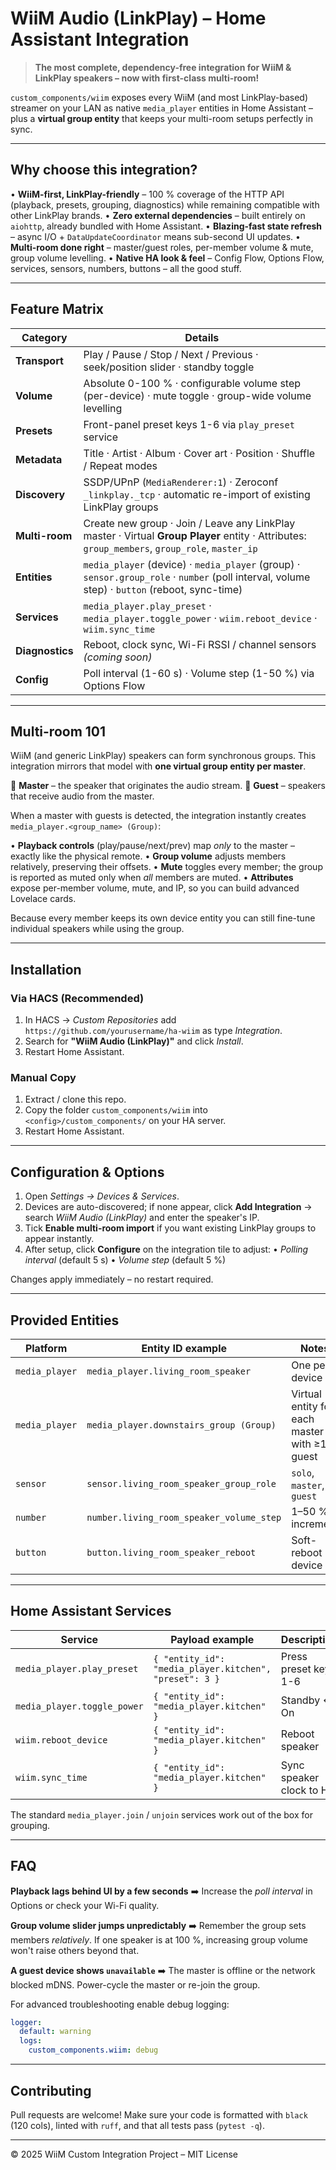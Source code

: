 # WiiM Audio (LinkPlay) – Home Assistant Integration

> **The most complete, dependency-free integration for WiiM & LinkPlay speakers – now with first-class multi-room!**

`custom_components/wiim` exposes every WiiM (and most LinkPlay-based) streamer on your LAN as native `media_player` entities in Home Assistant – plus a **virtual group entity** that keeps your multi-room setups perfectly in sync.

---

## Why choose this integration?

• **WiiM-first, LinkPlay-friendly** – 100 % coverage of the HTTP API (playback, presets, grouping, diagnostics) while remaining compatible with other LinkPlay brands.
• **Zero external dependencies** – built entirely on `aiohttp`, already bundled with Home Assistant.
• **Blazing-fast state refresh** – async I/O + `DataUpdateCoordinator` means sub-second UI updates.
• **Multi-room done right** – master/guest roles, per-member volume & mute, group volume levelling.
• **Native HA look & feel** – Config Flow, Options Flow, services, sensors, numbers, buttons – all the good stuff.

---

## Feature Matrix

| Category        | Details                                                                                                                                        |
| --------------- | ---------------------------------------------------------------------------------------------------------------------------------------------- |
| **Transport**   | Play / Pause / Stop / Next / Previous · seek/position slider · standby toggle                                                                  |
| **Volume**      | Absolute 0-100 % · configurable volume step (per-device) · mute toggle · group-wide volume levelling                                           |
| **Presets**     | Front-panel preset keys 1-6 via `play_preset` service                                                                                          |
| **Metadata**    | Title · Artist · Album · Cover art · Position · Shuffle / Repeat modes                                                                         |
| **Discovery**   | SSDP/UPnP (`MediaRenderer:1`) · Zeroconf `_linkplay._tcp` · automatic re-import of existing LinkPlay groups                                    |
| **Multi-room**  | Create new group · Join / Leave any LinkPlay master · Virtual **Group Player** entity · Attributes: `group_members`, `group_role`, `master_ip` |
| **Entities**    | `media_player` (device) · `media_player` (group) · `sensor.group_role` · `number` (poll interval, volume step) · `button` (reboot, sync-time)  |
| **Services**    | `media_player.play_preset` · `media_player.toggle_power` · `wiim.reboot_device` · `wiim.sync_time`                                             |
| **Diagnostics** | Reboot, clock sync, Wi-Fi RSSI / channel sensors _(coming soon)_                                                                               |
| **Config**      | Poll interval (1-60 s) · Volume step (1-50 %) via Options Flow                                                                                 |

---

## Multi-room 101

WiiM (and generic LinkPlay) speakers can form synchronous groups. This integration mirrors that model with **one virtual group entity per master**.

🔹 **Master** – the speaker that originates the audio stream.
🔹 **Guest** – speakers that receive audio from the master.

When a master with guests is detected, the integration instantly creates `media_player.<group_name> (Group)`:

• **Playback controls** (play/pause/next/prev) map _only_ to the master – exactly like the physical remote.
• **Group volume** adjusts members relatively, preserving their offsets.
• **Mute** toggles every member; the group is reported as muted only when _all_ members are muted.
• **Attributes** expose per-member volume, mute, and IP, so you can build advanced Lovelace cards.

Because every member keeps its own device entity you can still fine-tune individual speakers while using the group.

---

## Installation

### Via HACS (Recommended)

1. In HACS → _Custom Repositories_ add `https://github.com/yourusername/ha-wiim` as type _Integration_.
2. Search for **"WiiM Audio (LinkPlay)"** and click _Install_.
3. Restart Home Assistant.

### Manual Copy

1. Extract / clone this repo.
2. Copy the folder `custom_components/wiim` into `<config>/custom_components/` on your HA server.
3. Restart Home Assistant.

---

## Configuration & Options

1. Open _Settings → Devices & Services_.
2. Devices are auto-discovered; if none appear, click **Add Integration** → search _WiiM Audio (LinkPlay)_ and enter the speaker's IP.
3. Tick **Enable multi-room import** if you want existing LinkPlay groups to appear instantly.
4. After setup, click **Configure** on the integration tile to adjust:
   • _Polling interval_ (default 5 s)
   • _Volume step_ (default 5 %)

Changes apply immediately – no restart required.

---

## Provided Entities

| Platform       | Entity ID example                        | Notes                                        |
| -------------- | ---------------------------------------- | -------------------------------------------- |
| `media_player` | `media_player.living_room_speaker`       | One per device                               |
| `media_player` | `media_player.downstairs_group (Group)`  | Virtual entity for each master with ≥1 guest |
| `sensor`       | `sensor.living_room_speaker_group_role`  | `solo`, `master`, or `guest`                 |
| `number`       | `number.living_room_speaker_volume_step` | 1–50 % increment                             |
| `button`       | `button.living_room_speaker_reboot`      | Soft-reboot device                           |

---

## Home Assistant Services

| Service                     | Payload example                                        | Description              |
| --------------------------- | ------------------------------------------------------ | ------------------------ |
| `media_player.play_preset`  | `{ "entity_id": "media_player.kitchen", "preset": 3 }` | Press preset key 1-6     |
| `media_player.toggle_power` | `{ "entity_id": "media_player.kitchen" }`              | Standby ↔ On             |
| `wiim.reboot_device`        | `{ "entity_id": "media_player.kitchen" }`              | Reboot speaker           |
| `wiim.sync_time`            | `{ "entity_id": "media_player.kitchen" }`              | Sync speaker clock to HA |

The standard `media_player.join` / `unjoin` services work out of the box for grouping.

---

## FAQ

**Playback lags behind UI by a few seconds**
➡️ Increase the _poll interval_ in Options or check your Wi-Fi quality.

**Group volume slider jumps unpredictably**
➡️ Remember the group sets members _relatively_. If one speaker is at 100 %, increasing group volume won't raise others beyond that.

**A guest device shows `unavailable`**
➡️ The master is offline or the network blocked mDNS. Power-cycle the master or re-join the group.

For advanced troubleshooting enable debug logging:

```yaml
logger:
  default: warning
  logs:
    custom_components.wiim: debug
```

---

## Contributing

Pull requests are welcome! Make sure your code is formatted with `black` (120 cols), linted with `ruff`, and that all tests pass (`pytest -q`).

---

© 2025 WiiM Custom Integration Project – MIT License

